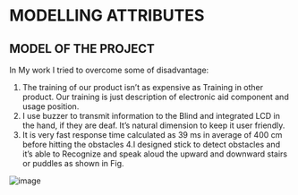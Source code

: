  # MODELLING ATTRIBUTES
 
 ## MODEL OF THE PROJECT
 
 In My  work I tried to overcome some of disadvantage:

1. The training of our product isn’t as expensive as Training in other product. 
Our training is just description of electronic aid component and usage 
position. 
2. I use buzzer to transmit information to the Blind and integrated LCD 
in the hand, if they are deaf. It’s natural dimension to keep it user friendly.
3. It is very fast response time calculated as 39 ms in average of 400 cm 
before hitting the obstacles
4.I designed stick to detect obstacles and it’s able to Recognize and speak 
aloud the upward and downward stairs or puddles as shown in Fig.

![image](https://user-images.githubusercontent.com/79265271/153557041-ce2c34a1-0a22-4b78-a8fb-946b5911c583.png)

